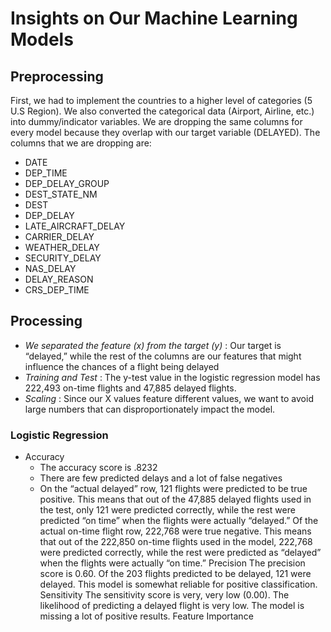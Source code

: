 # Insights on Our Machine Learning Models 
## Preprocessing 
First, we had to implement the countries to a higher level of categories (5 U.S Region). 
We also converted the categorical data (Airport, Airline, etc.) into dummy/indicator variables. 
We are dropping the same columns for every model because they overlap with our target variable (DELAYED). The columns that we are dropping are: 
* DATE 
* DEP_TIME
* DEP_DELAY_GROUP
* DEST_STATE_NM
* DEST
* DEP_DELAY
* LATE_AIRCRAFT_DELAY
* CARRIER_DELAY
* WEATHER_DELAY
* SECURITY_DELAY
* NAS_DELAY
* DELAY_REASON
* CRS_DEP_TIME

## Processing 
* _We separated the feature (x) from the target (y)_ : Our target is “delayed,” while the rest of the columns are our features that might influence the chances of a flight being delayed 
* _Training and Test_ : The y-test value in the logistic regression model has 222,493 on-time flights and 47,885 delayed flights.
* _Scaling_ : Since our X values feature different values, we want to avoid large numbers that can disproportionately impact the model.

### Logistic Regression ###
* Accuracy 
  * The accuracy score is .8232
  * There are few predicted delays and a lot of false negatives
  * On the “actual delayed” row, 121 flights were predicted to be true positive. This means that out of the 47,885 delayed flights used in the test, only 121 were predicted correctly, while the rest were predicted “on time” when the flights were actually “delayed.”
Of the actual on-time flight row, 222,768 were true negative. This means that out of the 222,850 on-time flights used in the model, 222,768 were predicted correctly, while the rest were predicted as “delayed” when the flights were actually “on time.” 
Precision 
The precision score is 0.60. Of the 203 flights predicted to be delayed, 121 were delayed. This model is somewhat reliable for positive classification. 
Sensitivity
The sensitivity score is very, very low (0.00). The likelihood of predicting a delayed flight is very low. The model is missing a lot of positive results. 
Feature Importance 


